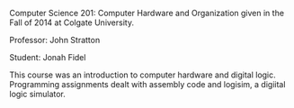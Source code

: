 Computer Science 201: Computer Hardware and Organization given in the Fall of 2014 at Colgate University. 

Professor: John Stratton 

Student: Jonah Fidel 

This course was an introduction to computer hardware and digital logic. Programming assignments dealt with assembly code and logisim, a digiital logic simulator. 
